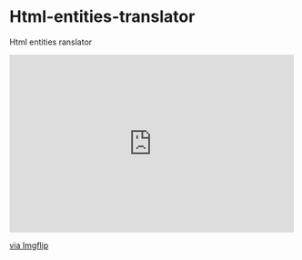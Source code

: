 # Html-entities-translator
Html entities ranslator


<div style="width:500px;max-width:100%;"><div style="height:0;padding-bottom:62.6%;position:relative;"><iframe width="500" height="313" style="position:absolute;top:0;left:0;width:100%;height:100%;" frameBorder="0" src="https://imgflip.com/embed/4haexx"></iframe></div><p><a href="https://imgflip.com/gif/4haexx">via Imgflip</a></p></div>
